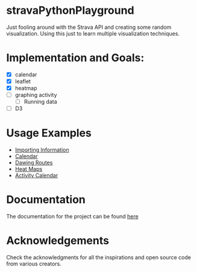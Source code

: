 # stravaPythonPlayground
Just fooling around with the Strava API and creating some random visualization.  Using this just to learn multiple visualization techniques.

# Implementation and Goals:
- [x] calendar
- [x] leaflet
- [x] heatmap
- [ ] graphing activity
	- [ ] Running data
- [ ] D3

# Usage Examples
- [Importing Information](https://github.com/mgaringoDev/stravaPythonPlayground/blob/master/notebookExamples/__Import%20Data%20-%20Prune.ipynb)
- [Calendar](https://github.com/mgaringoDev/stravaPythonPlayground/blob/master/notebookExamples/_Calendarmap%20-%20Pandas%20Series.ipynb)
- [Dawing Routes](https://github.com/mgaringoDev/stravaPythonPlayground/blob/master/notebookExamples/_FoliumLeaflet%20-%20DrawRoute(s)-Multiple%20Layers.ipynb)
- [Heat Maps](https://github.com/mgaringoDev/stravaPythonPlayground/blob/master/notebookExamples/_HeatMap%20-%20Calling%20Method.ipynb)
- [Activity Calendar](https://github.com/mgaringoDev/stravaPythonPlayground/blob/master/notebookExamples/_StavaCalendar%20-%20MyCalendar.ipynb)

# Documentation
The documentation for the project can be found [here](https://mgaringodev.github.io/stravaPythonPlayground/)

# Acknowledgements
Check the acknowledgments for all the inspirations and open source code from various creators.


